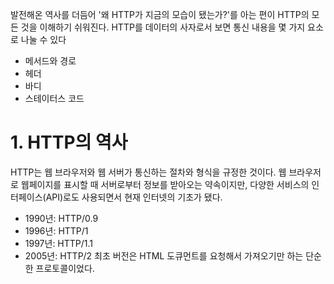 발전해온 역사를 더듬어 '왜 HTTP가 지금의 모습이 됐는가?'를 아는 편이 HTTP의 모든 것을 이해하기 쉬워진다.
HTTP를 데이터의 사자로서 보면 통신 내용을 몇 가지 요소로 나눌 수 있다
- 메서드와 경로
- 헤더
- 바디
- 스테이터스 코드
# 1. HTTP의 역사
HTTP는 웹 브라우저와 웹 서버가 통신하는 절차와 형식을 규정한 것이다. 웹 브라우저로 웹페이지를 표시할 때 서버로부터 정보를 받아오는 약속이지만, 다양한 서비스의 인터페이스(API)로도 사용되면서 현재 인터넷의 기초가 됐다.
- 1990년: HTTP/0.9
- 1996년: HTTP/1
- 1997년: HTTP/1.1
- 2005년: HTTP/2
최초 버전은 HTML 도큐먼트를 요청해서 가져오기만 하는 단순한 프로토콜이었다.
